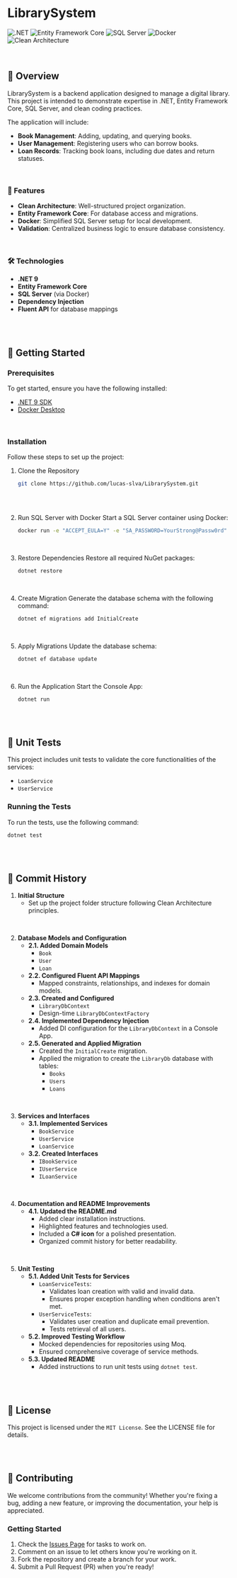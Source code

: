 <a id="readme-top"></a>
# LibrarySystem
![.NET](https://img.shields.io/badge/.NET-9.0-blue?style=flat-square&logo=dotnet)
![Entity Framework Core](https://img.shields.io/badge/Entity%20Framework%20Core-9.0-00599C?style=flat-square&logo=nuget)
![SQL Server](https://img.shields.io/badge/SQL%20Server-Latest-red?style=flat-square&logo=microsoftsqlserver)
![Docker](https://img.shields.io/badge/Docker-Container-blue?style=flat-square&logo=docker)
![Clean Architecture](https://img.shields.io/badge/Clean%20Architecture-Pattern-brightgreen?style=flat-square)

&nbsp;

## 📖 Overview
LibrarySystem is a backend application designed to manage a digital library. This project is intended to demonstrate expertise in .NET, Entity Framework Core, SQL Server, and clean coding practices.

The application will include:
* **Book Management**: Adding, updating, and querying books.
* **User Management**: Registering users who can borrow books.
* **Loan Records**: Tracking book loans, including due dates and return statuses.

&nbsp;

### 🚀 Features

- **Clean Architecture**: Well-structured project organization.
- **Entity Framework Core**: For database access and migrations.
- **Docker**: Simplified SQL Server setup for local development.
- **Validation**: Centralized business logic to ensure database consistency.

&nbsp;

### 🛠️ Technologies

- **.NET 9**
- **Entity Framework Core**
- **SQL Server** (via Docker)
- **Dependency Injection**
- **Fluent API** for database mappings

<br><br>

## 🏁 Getting Started

### Prerequisites
To get started, ensure you have the following installed:

- [.NET 9 SDK](https://dotnet.microsoft.com/)
- [Docker Desktop](https://www.docker.com/products/docker-desktop)

&nbsp;

### Installation

Follow these steps to set up the project:

1. Clone the Repository
   ```bash
   git clone https://github.com/lucas-slva/LibrarySystem.git
  
&nbsp;

2. Run SQL Server with Docker Start a SQL Server container using Docker:
   ```bash
   docker run -e "ACCEPT_EULA=Y" -e "SA_PASSWORD=YourStrong@Passw0rd" -p 1433:1433 --name sqlserver -d mcr.microsoft.com/mssql/server:2022-latest

&nbsp;

3. Restore Dependencies Restore all required NuGet packages:
   ```bash
   dotnet restore

&nbsp;

4. Create Migration Generate the database schema with the following command:
   ```bash
   dotnet ef migrations add InitialCreate

&nbsp;

5. Apply Migrations Update the database schema:
   ```bash
   dotnet ef database update

&nbsp;

6. Run the Application Start the Console App:
   ```bash
   dotnet run

<br><br>

## 🧪 Unit Tests

This project includes unit tests to validate the core functionalities of the services:
- `LoanService`
- `UserService`

### Running the Tests
To run the tests, use the following command:
```bash
dotnet test
```
<br><br>

## 📜 Commit History

1. **Initial Structure**
   - Set up the project folder structure following Clean Architecture principles.

&nbsp;

2. **Database Models and Configuration**
   - **2.1. Added Domain Models**
     - `Book`
     - `User`
     - `Loan`
   - **2.2. Configured Fluent API Mappings**
     - Mapped constraints, relationships, and indexes for domain models.
   - **2.3. Created and Configured**
     - `LibraryDbContext`
     - Design-time `LibraryDbContextFactory`
   - **2.4. Implemented Dependency Injection**
     - Added DI configuration for the `LibraryDbContext` in a Console App.
   - **2.5. Generated and Applied Migration**
     - Created the `InitialCreate` migration.
     - Applied the migration to create the `LibraryDb` database with tables:
       - `Books`
       - `Users`
       - `Loans`
    
&nbsp;

3. **Services and Interfaces**
   - **3.1. Implemented Services**
     - `BookService`
     - `UserService`
     - `LoanService`
   - **3.2. Created Interfaces**
     - `IBookService`
     - `IUserService`
     - `ILoanService`

&nbsp;

4. **Documentation and README Improvements**
   - **4.1. Updated the README.md**
     - Added clear installation instructions.
     - Highlighted features and technologies used.
     - Included a **C# icon** for a polished presentation.
     - Organized commit history for better readability.

&nbsp;

5. **Unit Testing**
   - **5.1. Added Unit Tests for Services**
     - `LoanServiceTests`:
       - Validates loan creation with valid and invalid data.
       - Ensures proper exception handling when conditions aren't met.
     - `UserServiceTests`:
       - Validates user creation and duplicate email prevention.
       - Tests retrieval of all users.
   - **5.2. Improved Testing Workflow**
     - Mocked dependencies for repositories using Moq.
     - Ensured comprehensive coverage of service methods.
   - **5.3. Updated README**
     - Added instructions to run unit tests using `dotnet test`.
       
<br><br>

## 📜 License
This project is licensed under the `MIT License`. See the LICENSE file for details.

<br><br>

## 🤝 Contributing

We welcome contributions from the community! Whether you're fixing a bug, adding a new feature, or improving the documentation, your help is appreciated.

### Getting Started

1. Check the [Issues Page](../../issues/) for tasks to work on.
2. Comment on an issue to let others know you're working on it.
3. Fork the repository and create a branch for your work.
4. Submit a Pull Request (PR) when you're ready!

<br><br>

